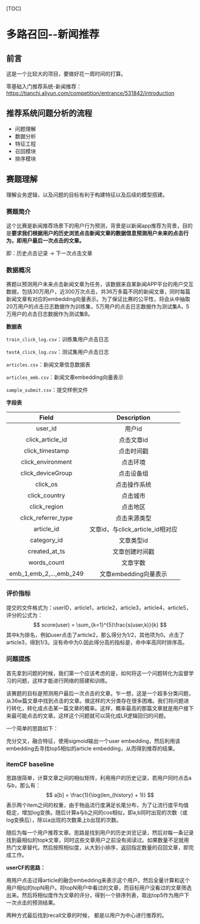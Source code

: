 [TOC]

# 多路召回--新闻推荐

## 前言

这是一个比较大的项目，要做好花一周时间的打算。

零基础入门推荐系统-新闻推荐：https://tianchi.aliyun.com/competition/entrance/531842/introduction

## 推荐系统问题分析的流程

- 问题理解
- 数据分析
- 特征工程
- 召回模块
- 排序模块

## 赛题理解

理解业务逻辑，以及问题的目标有利于构建特征以及后续的模型搭建。

### 赛题简介

这个比赛是新闻推荐场景下的用户行为预测，背景是以新闻app推荐为背景，目的是**要求我们根据用户的历史浏览点击新闻文章的数据信息预测用户未来的点击行为，即用户最后一次点击的文章。**

即：历史点击记录 -> 下一次点击文章

### 数据概况

赛题以预测用户未来点击新闻文章为任务，该数据来自某新闻APP平台的用户交互数据，包括30万用户，近300万次点击，共36万多篇不同的新闻文章，同时每篇新闻文章有对应的embedding向量表示。为了保证比赛的公平性，将会从中抽取20万用户的点击日志数据作为训练集，5万用户的点击日志数据作为测试集A，5万用户的点击日志数据作为测试集B。

**数据表**

`train_click_log.csv`：训练集用户点击日志

`testA_click_log.csv`：测试集用户点击日志

`articles.csv`：新闻文章信息数据表

`articles_emb.csv`：新闻文章embedding向量表示

`sample_submit.csv`：提交样例文件

**字段表**

|       **Field**       |         **Description**          |
| :-------------------: | :------------------------------: |
|        user_id        |              用户id              |
|   click_article_id    |            点击文章id            |
|    click_timestamp    |            点击时间戳            |
|   click_environment   |             点击环境             |
|   click_deviceGroup   |            点击设备组            |
|       click_os        |           点击操作系统           |
|     click_country     |             点击城市             |
|     click_region      |             点击地区             |
|  click_referrer_type  |           点击来源类型           |
|      article_id       | 文章id，与click_article_id相对应 |
|      category_id      |            文章类型id            |
|     created_at_ts     |          文章创建时间戳          |
|      words_count      |             文章字数             |
| emb_1,emb_2,…,emb_249 |      文章embedding向量表示       |

### 评价指标

提交的文件格式为：userID，article1，article2，article3，article4，article5，评分的公式为：
$$
score(user) = \sum_{k=1}^{5}\frac{s(user,k)}{k}
$$
其中k为排名，例如user点击了article2，那么得分为1/2，其他项为0。点击了article3，得到1/3。没有命中为0.因此得分高的指标是，命中率高同时排序高。

### 问题提炼

首先拿到问题的时候，我们第一个应该考虑的是，如何将这一个问题转化为监督学习的问题，这样才能进行网络的搭建和训练。

该赛题的目标是预测用户最后一次点击的文章。乍一想，这是一个超多分类问题，从36w篇文章中找到点击的文章。做这样的大分类存在很多困难。我们将问题进行转化，转化成点击某一篇文章的概率。这样，概率最高的那篇文章就是用户接下来最可能点击的文章。这样这个问题就可以简化成LR逻辑回归的问题。

一个简单的思路如下：

充分交叉，融合特征，使用sigmoid输出一个user embedding，然后利用该embedding去寻找top5相似的article embedding，从而得到推荐的结果。

### itemCF baseline

思路很简单，计算文章之间的相似矩阵，利用用户的历史记录，若用户同时点击a与b，那么有：
$$
a[b] = \frac{1}{\log(len_{history} + 1)}
$$
表示两个item之间的权重，由于物品流行度满足长尾分布，为了让流行度平均值稳定，增加log变换。随后计算a与b之间的cos相似，即a,b同时出现的次数（或log变换后），除以a出现的次数乘上b出现的次数。

随后为每一个用户推荐文章。思路是找到用户的历史浏览记录，然后对每一条记录找到最相似的topk文章，同时这些文章用户之前没有阅读过。如果数量不足就用热门文章替代。然后按照相似度，从大到小排序，返回指定数量的召回文章，即完成工作。

**userCF的思路：**

用用户点击过得article的融合embedding来表示这个用户。然后全量计算和这个用户相似的topN用户。将topN用户中看过的文章，而目标用户没看过的文章筛选出来。然后将相似度作为文章的评分，得到一个排序列表，取出top5作为用户下一次点击的预测结果。



两种方式最后找到recall文章的时候， 都是以用户为中心进行推荐的。



